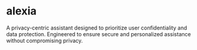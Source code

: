 # alexia
 A privacy-centric assistant designed to prioritize user confidentiality and data protection. Engineered to ensure secure and personalized assistance without compromising privacy.
